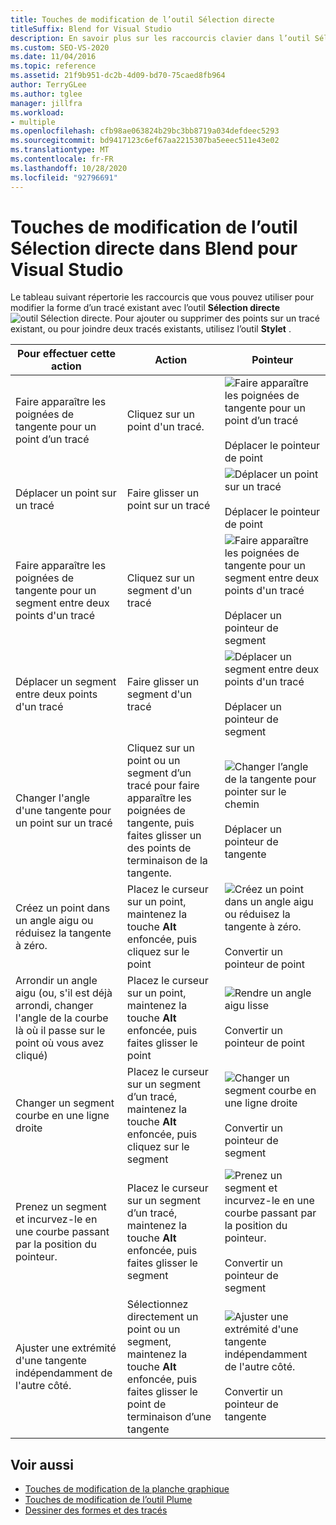 ```yaml
---
title: Touches de modification de l’outil Sélection directe
titleSuffix: Blend for Visual Studio
description: En savoir plus sur les raccourcis clavier dans l’outil Sélection directe dans Blend pour Visual Studio que vous pouvez utiliser pour modifier la forme d’un tracé existant.
ms.custom: SEO-VS-2020
ms.date: 11/04/2016
ms.topic: reference
ms.assetid: 21f9b951-dc2b-4d09-bd70-75caed8fb964
author: TerryGLee
ms.author: tglee
manager: jillfra
ms.workload:
- multiple
ms.openlocfilehash: cfb98ae063824b29bc3bb8719a034defdeec5293
ms.sourcegitcommit: bd9417123c6ef67aa2215307ba5eeec511e43e02
ms.translationtype: MT
ms.contentlocale: fr-FR
ms.lasthandoff: 10/28/2020
ms.locfileid: "92796691"
---
```

# <a name="direct-selection-tool-modifier-keys-in-blend-for-visual-studio"></a>Touches de modification de l’outil Sélection directe dans Blend pour Visual Studio

Le tableau suivant répertorie les raccourcis que vous pouvez utiliser pour modifier la forme d’un tracé existant avec l’outil **Sélection directe**![outil Sélection directe](../designers/media/6dd6571f-c116-451d-8dd2-1f88b8406362.png). Pour ajouter ou supprimer des points sur un tracé existant, ou pour joindre deux tracés existants, utilisez l’outil **Stylet** .

|Pour effectuer cette action|Action|Pointeur|
| - |-------------|-------------|
|Faire apparaître les poignées de tangente pour un point d’un tracé|Cliquez sur un point d'un tracé.|![Faire apparaître les poignées de tangente pour un point d’un tracé](../designers/media/cfcc5f41-a666-4524-a958-50b9051130ca.png)<br /><br /> Déplacer le pointeur de point|
|Déplacer un point sur un tracé|Faire glisser un point sur un tracé|![Déplacer un point sur un tracé](../designers/media/cfcc5f41-a666-4524-a958-50b9051130ca.png)<br /><br /> Déplacer le pointeur de point|
|Faire apparaître les poignées de tangente pour un segment entre deux points d'un tracé|Cliquez sur un segment d'un tracé|![Faire apparaître les poignées de tangente pour un segment entre deux points d'un tracé](../designers/media/2ace930f-98fa-410b-92cf-7a4b88503ee7.png)<br /><br /> Déplacer un pointeur de segment|
|Déplacer un segment entre deux points d'un tracé|Faire glisser un segment d'un tracé|![Déplacer un segment entre deux points d'un tracé](../designers/media/2ace930f-98fa-410b-92cf-7a4b88503ee7.png)<br /><br /> Déplacer un pointeur de segment|
|Changer l'angle d'une tangente pour un point sur un tracé|Cliquez sur un point ou un segment d’un tracé pour faire apparaître les poignées de tangente, puis faites glisser un des points de terminaison de la tangente.|![Changer l’angle de la tangente pour pointer sur le chemin](../designers/media/beb1a907-1e50-450c-aab3-4d7026f5e426.png)<br /><br /> Déplacer un pointeur de tangente|
|Créez un point dans un angle aigu ou réduisez la tangente à zéro.|Placez le curseur sur un point, maintenez la touche **Alt** enfoncée, puis cliquez sur le point|![Créez un point dans un angle aigu ou réduisez la tangente à zéro.](../designers/media/21197b10-aba4-4a9d-8145-647d0ba8e518.png)<br /><br /> Convertir un pointeur de point|
|Arrondir un angle aigu (ou, s'il est déjà arrondi, changer l'angle de la courbe là où il passe sur le point où vous avez cliqué)|Placez le curseur sur un point, maintenez la touche **Alt** enfoncée, puis faites glisser le point|![Rendre un angle aigu lisse](../designers/media/21197b10-aba4-4a9d-8145-647d0ba8e518.png)<br /><br /> Convertir un pointeur de point|
|Changer un segment courbe en une ligne droite|Placez le curseur sur un segment d’un tracé, maintenez la touche **Alt** enfoncée, puis cliquez sur le segment|![Changer un segment courbe en une ligne droite](../designers/media/975a855a-8536-441f-97ed-2f1496e416bf.png)<br /><br /> Convertir un pointeur de segment|
|Prenez un segment et incurvez-le en une courbe passant par la position du pointeur.|Placez le curseur sur un segment d’un tracé, maintenez la touche **Alt** enfoncée, puis faites glisser le segment|![Prenez un segment et incurvez-le en une courbe passant par la position du pointeur.](../designers/media/975a855a-8536-441f-97ed-2f1496e416bf.png)<br /><br /> Convertir un pointeur de segment|
|Ajuster une extrémité d'une tangente indépendamment de l'autre côté.|Sélectionnez directement un point ou un segment, maintenez la touche **Alt** enfoncée, puis faites glisser le point de terminaison d’une tangente|![Ajuster une extrémité d'une tangente indépendamment de l'autre côté.](../designers/media/923951da-4081-4f8b-bebc-0f1f64d87504.png)<br /><br /> Convertir un pointeur de tangente|

## <a name="see-also"></a>Voir aussi

- [Touches de modification de la planche graphique](../xaml-tools/artboard-modifier-keys-in-blend.md)
- [Touches de modification de l’outil Plume](../xaml-tools/pen-tool-modifier-keys-in-blend.md)
- [Dessiner des formes et des tracés](../xaml-tools/draw-shapes-and-paths.md)
